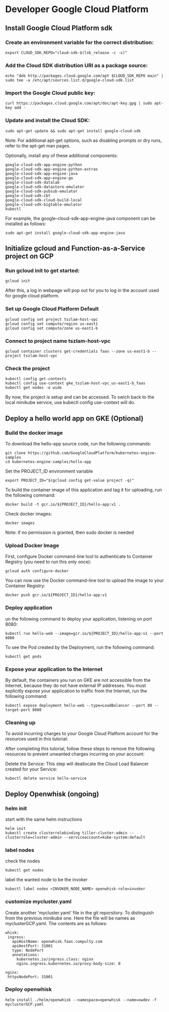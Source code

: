 # Developer Google Cloud Platform

## Install Google Cloud Platform sdk

### Create an environment variable for the correct distribution:
```
export CLOUD_SDK_REPO="cloud-sdk-$(lsb_release -c -s)"
```
### Add the Cloud SDK distribution URI as a package source:
```
echo "deb http://packages.cloud.google.com/apt $CLOUD_SDK_REPO main" | sudo tee -a /etc/apt/sources.list.d/google-cloud-sdk.list
```
### Import the Google Cloud public key:
```
curl https://packages.cloud.google.com/apt/doc/apt-key.gpg | sudo apt-key add -
```

### Update and install the Cloud SDK:
```
sudo apt-get update && sudo apt-get install google-cloud-sdk
```
Note: For additional apt-get options, such as disabling prompts or dry runs, refer to the apt-get man pages.

Optionally, install any of these additional components:
```
google-cloud-sdk-app-engine-python
google-cloud-sdk-app-engine-python-extras
google-cloud-sdk-app-engine-java
google-cloud-sdk-app-engine-go
google-cloud-sdk-datalab
google-cloud-sdk-datastore-emulator
google-cloud-sdk-pubsub-emulator
google-cloud-sdk-cbt
google-cloud-sdk-cloud-build-local
google-cloud-sdk-bigtable-emulator
kubectl
```
For example, the google-cloud-sdk-app-engine-java component can be installed as follows:
```
sudo apt-get install google-cloud-sdk-app-engine-java
```

## Initialize gcloud and Function-as-a-Service project on GCP

### Run gcloud init to get started:
```
gcloud init
```
After this, a log in webpage will pop out for you to log in the account used for google cloud platform.

### Set up Google Cloud Platform Default
```
gcloud config set project tszlam-host-vpc
gcloud config set compute/region us-east1
gcloud config set compute/zone us-east1-b
```

### Connect to project name tszlam-host-vpc
```
gcloud container clusters get-credentials faas --zone us-east1-b --project tszlam-host-vpc
```

### Check the project
```
kubectl config get-contexts
kubectl config use-context gke_tszlam-host-vpc_us-east1-b_faas
kubectl get nodes -o wide
```

By now, the project is setup and can be accessed.
To swich back to the local minikube service, use kubectl config use-context will do.

## Deploy a hello world app on GKE (Optional)

### Build the docker image
To download the hello-app source code, run the following commands:
```
git clone https://github.com/GoogleCloudPlatform/kubernetes-engine-samples
cd kubernetes-engine-samples/hello-app
```

Set the PROJECT_ID environment variable
```
export PROJECT_ID="$(gcloud config get-value project -q)"
```

To build the container image of this application and tag it for uploading, run the following command:
```
docker build -t gcr.io/${PROJECT_ID}/hello-app:v1 .
```
Check docker images:
```
docker images
```
Note: if no permission is granted, then sudo docker is needed

### Upload Docker Image
First, configure Docker command-line tool to authenticate to Container Registry (you need to run this only once):
```
gcloud auth configure-docker
```
You can now use the Docker command-line tool to upload the image to your Container Registry:
```
docker push gcr.io/${PROJECT_ID}/hello-app:v1
```
### Deploy application
un the following command to deploy your application, listening on port 8080:
```
kubectl run hello-web --image=gcr.io/${PROJECT_ID}/hello-app:v1 --port 8080
```
To see the Pod created by the Deployment, run the following command:
```
kubectl get pods
```

### Expose your application to the Internet
By default, the containers you run on GKE are not accessible from the Internet, because they do not have external IP addresses. You must explicitly expose your application to traffic from the Internet, run the following command:
```
kubectl expose deployment hello-web --type=LoadBalancer --port 80 --target-port 8080
```

### Cleaning up
To avoid incurring charges to your Google Cloud Platform account for the resources used in this tutorial:

After completing this tutorial, follow these steps to remove the following resources to prevent unwanted charges incurring on your account:

Delete the Service: This step will deallocate the Cloud Load Balancer created for your Service:
```
kubectl delete service hello-service
```

## Deploy Openwhisk (ongoing)

### helm init
start with the same helm instructions
```
helm init
kubectl create clusterrolebinding tiller-cluster-admin --clusterrole=cluster-admin --serviceaccount=kube-system:default
```

### label nodes
check the nodes
```
kubectl get nodes
```

label the wanted node to be the invoker
```
kubectl label nodes <INVOKER_NODE_NAME> openwhisk-role=invoker
```

### customize mycluster.yaml
Create another 'mycluster.yaml' file in the git reporsitory. 
To distinguish from the previous minikube one. Here the file will be names as myclusterGCP.yaml.
The contents are as follows:
```
whisk:
 ingress:
   apiHostName: openwhisk.faas.compulty.com
   apiHostPort: 31001
   type: NodePort
   annotations:
     kubernetes.io/ingress.class: nginx
     nginx.ingress.kubernetes.io/proxy-body-size: 0

nginx:
 httpsNodePort: 31001 
 ```
 
 
### Deploy openwhisk

```
helm install ./helm/openwhisk --namespace=openwhisk --name=owdev -f myclusterGCP.yaml
```

